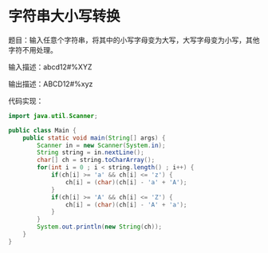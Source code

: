 # 字符串大小写转换

题目：输入任意个字符串，将其中的小写字母变为大写，大写字母变为小写，其他字符不用处理。

输入描述：abcd12#%XYZ

输出描述：ABCD12#%xyz

代码实现：

```java
import java.util.Scanner;

public class Main {
	public static void main(String[] args) {
		Scanner in = new Scanner(System.in);
		String string = in.nextLine();
		char[] ch = string.toCharArray();
		for(int i = 0 ; i < string.length() ; i++) {
			if(ch[i] >= 'a' && ch[i] <= 'z') {
				ch[i] = (char)(ch[i] - 'a' + 'A');
			}
			if(ch[i] >= 'A' && ch[i] <= 'Z') {
				ch[i] = (char)(ch[i] - 'A' + 'a');
			}
		}
		System.out.println(new String(ch));
	}
}
```

